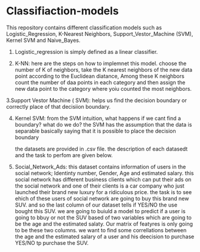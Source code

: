 # Classifiaction-models
This repository contains different classification models such as Logistic_Regression, K-Nearest Neighbors, Support_Vestor_Machine (SVM), Kernel SVM and Naive_Bayes.

1. Logistic_regression is simply defined as a linear classifier.

2. K-NN: here are the steps on how to implemnet this model.  choose the number of K of neighbors, take the K nearest neighbors of the new data point according to the Euclidean diatance, Among these K neighbors count the number of daa points in each category and then assign the new data point to the category where yoiu counted the most neighbors.

3.Support Vestor Machine ( SVM): helps us find the decision boundary or correctly place of that decisiion boundary.

4. Kernel SVM: from the SVM intuition, what happens if we cant find a boundary? what do we do? the SVM has the assumption that the data is separable basically saying that it is possible to place the decision boundary 

   the datasets are provided in .csv file. the description of each datasedt and the task to perfom are given below.
 
1. Social_Network_Ads: this dataset contains information of users in the social network; Identinty number, Gender, Age and estimated salary. this social network has different business clients which can put their ads on the social  network and one of their clients is a car company who just launched their brand new luxury for a ridiculous price. the task is to see ehich of these users of social network are going to buy this brand new SUV. and so the last column of our dataset tells if YES/NO the use bought this SUV. we are going to buiuld a model to predict if a user is going to bbuy or not the SUV based of two variables which are going to be the age and the estimated salaty.
Our matrix of featyres is only going to be these two columns. we want to find some correllations between the age and the estimated salary of a user and his deecision to purchase YES/NO tp purchase the SUV.
